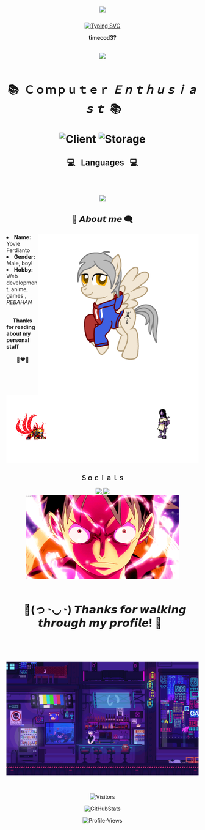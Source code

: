 <h1 align="center"><img src="https://media.giphy.com/media/TEnXkcsHrP4YedChhA/giphy.gif" width="65"></h1>
<p align="center">
<a href="https://git.io/typing-svg"><img src="https://readme-typing-svg.herokuapp.com?font=Courier+New&weight=200&duration=2500&pause=1000&color=E61DF7&center=true&vCenter=true&width=500&height=71&lines=if+yoU+GIve+UP+%3F" alt="Typing SVG" /></a>

<p align="center">
  <b>timecod3?</b>
  </p>
<br>

<div align="center">
  <img width="720" height="auto" src=blob/FSN.gif>
</div>



<br>
<h1 align="center">📚 &nbsp;Ｃｏｍｐｕｔｅｒ <i>Ｅｎｔｈｕｓｉａｓｔ</i> &nbsp;📚 </h>
<br>
<br>

<div align="center">
  <img alt="Client" height="120em" src="https://github-readme-tech-stack.vercel.app/api/cards?title=Client&align=center&borderRadius=5.5&fontSize=22&lineHeight=10&lineCount=2&theme=github_dark&gap=11&line1=react,react,61DAFB;tailwindcss,tailwind,06B6D4;next.js,next.js,ffffff;swift,swift,F05138;&line2=css3,css,1572B6;jquery,jquery,0769AD;redux,redux,764ABC;figma,figma,3A76F0;"/>
  <img alt="Storage" height="120em" src="https://github-readme-tech-stack.vercel.app/api/cards?title=Storage&align=center&borderRadius=5.5&fontSize=22&lineHeight=10&lineCount=2&theme=github_dark&gap=9&line1=PostgreSQL,PostgreSQL,4169E1;mongodb,MongoDB,47A248;mariadb,mariadb,ffffff;mysql,mysql,eba000;&line2=Supabase,supabase,3ECF8E;redis,redis,DC382D;amazondynamodb,dynamodb,4053D6;SQLite,SQLite,ffffff;"/>
</div>

<h2 align="center">💻 &nbsp; Languages &nbsp; 💻</h2>
<br>
<br>


<p align="center">
  <img height="120em" src="https://github-readme-stats-git-masterrstaa-rickstaa.vercel.app/api/top-langs/?username=timecod3&layout=compact&hide_border=false&langs_count=4&bg_color=0E1117&theme=github_dark&custom_title=Languages%20I%20Use%20Frequently&exclude_repo=CS340,Nyumats-Website,Pathfinding-Algorithm-Tool,anuraghazra.github.io"/>
</p>

<h2 align="center"> 💬 𝘼𝙗𝙤𝙪𝙩 𝙢𝙚 🗨️ </h2>
<img src="blob/poni2.png" height = "420px" align="right">
<li>
<b>Name:</b> Yovie Ferdianto</li>
<li>
<b>Gender:</b> Male, boy!
</li>
<li>
  <b>Hobby:</b> Web development, anime, games , <i>REBAHAN</i>
</li>
<br>
<p><b>     Thanks for reading about my personal stuff<br>
                                 💯❤️‍🔥</b></p>
</div>
<div>





<br>
<img width="720" height="auto" src=blob/12174.gif>

<h3 align="center">Ｓｏｃｉａｌｓ</h3>
<div align="center">
  <a href="https://timecod3.github.io/portofolio">
  <img src="https://img.shields.io/badge/-Portofolio-181717?style=for-the-badge&logo=github&logoColor=white'" target="_blank" rel="noopener noreferrer">
  </a>
  <a href="https://www.instagram.com/yovie_ferdianto/" >
  <img src="https://img.shields.io/badge/instagram-680747?style=for-the-badge&logo=instagram&logoColor=white" target="_blank" rel="noopener noreferrer">
  </a>
  <br>
  <img src=blob/35458.gif width="400" height="auto">
</div>


<br>
<h1 align="center">&nbsp;  💖(っ◔◡◔) 𝙏𝙝𝙖𝙣𝙠𝙨 𝙛𝙤𝙧 𝙬𝙖𝙡𝙠𝙞𝙣𝙜 𝙩𝙝𝙧𝙤𝙪𝙜𝙝 𝙢𝙮 𝙥𝙧𝙤𝙛𝙞𝙡𝙚! 💖 &nbsp;</h1>
<br>
<br>

  
<br>
 <p align="center">
   <img src="https://github.com/Nhazlipse/Nhazlipse/blob/master/assets/nhazlipse.gif"/></a>
</p>
<br>



<p align="center">
<img src="https://count.getloli.com/get/@Nhazlipse-github-readme?theme=rule34" alt="Visitors">
</p>

<p align="center">
    <img alt="GitHubStats" src="https://github-readme-stats-git-masterrstaa-rickstaa.vercel.app/api?username=timecod3&count_private=true&theme=github_dark&hide_title=true&hide_rank=true&show_icons=true&card_width=290&include_all_commits=false&hide=contribs" />
</p>

<div align="center">
<img src="https://komarev.com/ghpvc/?username=timecod3&label=Peeks&color=000000&style=for-the-badge" alt="Profile-Views">
</div>



